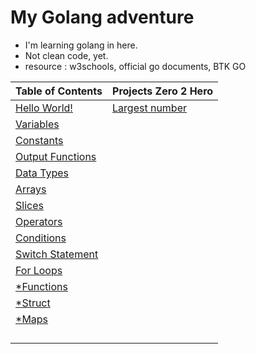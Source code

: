 # My Golang adventure #
  * I'm learning golang in here. 
  * Not clean code, yet.
  * resource : w3schools, official go documents, BTK GO 
 
|Table of Contents|Projects Zero 2 Hero|
|---|---|
|[Hello World!](https://github.com/gokhangokcen1/3-2-1-GO/blob/main/day-1/1-1-hello-world.go)|[Largest number](https://github.com/gokhangokcen1/3-2-1-GO/blob/main/day-6/6-1-condition-exercise.go)|
|[Variables](https://github.com/gokhangokcen1/3-2-1-GO/blob/main/day-1/1-2-variables.go)| |
|[Constants](https://github.com/gokhangokcen1/3-2-1-GO/blob/main/day-2/2-1-constants.go)| |
|[Output Functions](https://github.com/gokhangokcen1/3-2-1-GO/blob/main/day-2/2-2-output-functions.go)| |
|[Data Types](https://github.com/gokhangokcen1/3-2-1-GO/blob/main/day-2/2-3-data-types.go)| |
|[Arrays](https://github.com/gokhangokcen1/3-2-1-GO/blob/main/day-3/3-1-arrays.go)| |
|[Slices](https://github.com/gokhangokcen1/3-2-1-GO/blob/main/day-3/3-2-slices.go)| |
|[Operators](https://github.com/gokhangokcen1/3-2-1-GO/blob/main/day-4/4-1-operators.go)| |
|[Conditions](https://github.com/gokhangokcen1/3-2-1-GO/blob/main/day-5/5-1-conditions.go)| |
|[Switch Statement](https://github.com/gokhangokcen1/3-2-1-GO/blob/main/day-6/6-2-switch-statement.go)| |
|[For Loops](https://github.com/gokhangokcen1/3-2-1-GO/blob/main/day-6/6-3-for-loops.go)| |
|[*Functions]()| |
|[*Struct]()| |
|[*Maps]()| |
|[]()| |
|[]()| |
|[]()| |
|[]()|

